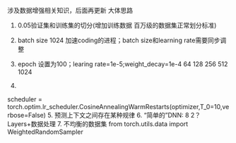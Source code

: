 涉及数据增强相关知识，后面再更新
大体思路  

1. 0.05验证集和训练集的切分(增加训练数据 百万级的数据集正常划分标准)

2. batch size 1024 加速coding的进程；batch size和learning rate需要同步调整
3. epoch 设置为100；learing rate=1e-5;weight_decay=1e-4
64 128 256 512 1024
4. 
scheduler = torch.optim.lr_scheduler.CosineAnnealingWarmRestarts(optimizer,T_0=10,verbose=False)
5. 
 预测上下文之间存在某种规律
6. “简单的”DNN: 8 2？ Layers+数据处理
7. 不均衡的数据集
from torch.utils.data import WeightedRandomSampler

